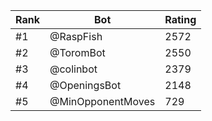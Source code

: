 Rank|Bot|Rating
---|---|---
#1|@RaspFish|2572
#2|@ToromBot|2550
#3|@colinbot|2379
#4|@OpeningsBot|2148
#5|@MinOpponentMoves|729
